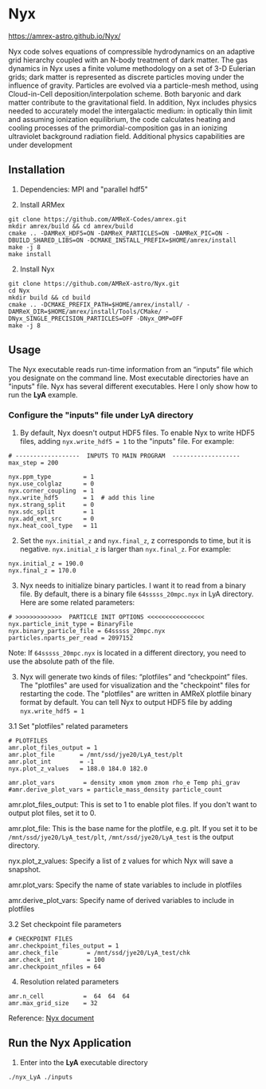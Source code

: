 # Nyx

https://amrex-astro.github.io/Nyx/

Nyx code solves equations of compressible hydrodynamics on an adaptive grid hierarchy coupled with an N-body treatment of dark matter. The gas dynamics in Nyx uses a finite volume methodology on a set of 3-D Eulerian grids; dark matter is represented as discrete particles moving under the influence of gravity. Particles are evolved via a particle-mesh method, using Cloud-in-Cell deposition/interpolation scheme. Both baryonic and dark matter contribute to the gravitational field. In addition, Nyx includes physics needed to accurately model the intergalactic medium: in optically thin limit and assuming ionization equilibrium, the code calculates heating and cooling processes of the primordial-composition gas in an ionizing ultraviolet background radiation field. Additional physics capabilities are under development

## Installation

1. Dependencies: MPI and "parallel hdf5"

2. Install ARMex

```
git clone https://github.com/AMReX-Codes/amrex.git
mkdir amrex/build && cd amrex/build
cmake .. -DAMReX_HDF5=ON -DAMReX_PARTICLES=ON -DAMReX_PIC=ON -DBUILD_SHARED_LIBS=ON -DCMAKE_INSTALL_PREFIX=$HOME/amrex/install
make -j 8
make install
```

2. Install Nyx

```
git clone https://github.com/AMReX-astro/Nyx.git
cd Nyx
mkdir build && cd build
cmake .. -DCMAKE_PREFIX_PATH=$HOME/amrex/install/ -DAMReX_DIR=$HOME/amrex/install/Tools/CMake/ -DNyx_SINGLE_PRECISION_PARTICLES=OFF -DNyx_OMP=OFF
make -j 8
```

## Usage

The Nyx executable reads run-time information from an “inputs” file which you designate on the command line. Most executable directories have an "inputs" file. Nyx has several different executables. Here I only show how to run the **LyA** example.

### Configure the "inputs" file under **LyA** directory

1. By default, Nyx doesn't output HDF5 files. To enable Nyx to write HDF5 files, adding `nyx.write_hdf5 = 1` to the "inputs" file. For example:

```
# ------------------  INPUTS TO MAIN PROGRAM  -------------------
max_step = 200

nyx.ppm_type         = 1
nyx.use_colglaz      = 0
nyx.corner_coupling  = 1
nyx.write_hdf5       = 1  # add this line
nyx.strang_split     = 0
nyx.sdc_split        = 1
nyx.add_ext_src      = 0
nyx.heat_cool_type   = 11
```

2. Set the `nyx.initial_z` and `nyx.final_z`, z corresponds to time, but it is negative. `nyx.initial_z` is larger than `nyx.final_z`. For example:

```
nyx.initial_z = 190.0
nyx.final_z = 170.0
```

3. Nyx needs to initialize binary particles. I want it to read from a binary file. By default, there is a binary file `64sssss_20mpc.nyx` in LyA directory. Here are some related parameters:

```
# >>>>>>>>>>>>>  PARTICLE INIT OPTIONS <<<<<<<<<<<<<<<<
nyx.particle_init_type = BinaryFile
nyx.binary_particle_file = 64sssss_20mpc.nyx
particles.nparts_per_read = 2097152
```

Note: If `64sssss_20mpc.nyx` is located in a different directory, you need to use the absolute path of the file.

3. Nyx will generate two kinds of files: “plotfiles” and “checkpoint” files. The "plotfiles" are used for visualization and the "checkpoint" files for restarting the code. The "plotfiles" are written in AMReX plotfile binary format by default. You can tell Nyx to output HDF5 file by adding `nyx.write_hdf5 = 1`

3.1 Set "plotfiles" related parameters

```
# PLOTFILES
amr.plot_files_output = 1
amr.plot_file       = /mnt/ssd/jye20/LyA_test/plt
amr.plot_int        = -1
nyx.plot_z_values   = 188.0 184.0 182.0

amr.plot_vars        = density xmom ymom zmom rho_e Temp phi_grav
#amr.derive_plot_vars = particle_mass_density particle_count
```

amr.plot_files_output: This is set to 1 to enable plot files. If you don't want to output plot files, set it to 0.

amr.plot_file: This is the base name for the plotfile, e.g. plt. If you set it to be `/mnt/ssd/jye20/LyA_test/plt`, `/mnt/ssd/jye20/LyA_test` is the output directory.

nyx.plot_z_values: Specify a list of z values for which Nyx will save a snapshot.

amr.plot_vars: Specify the name of state variables to include in plotfiles

amr.derive_plot_vars: Specify name of derived variables to include in plotfiles

3.2 Set checkpoint file parameters

```
# CHECKPOINT FILES
amr.checkpoint_files_output = 1
amr.check_file        = /mnt/ssd/jye20/LyA_test/chk
amr.check_int         = 100
amr.checkpoint_nfiles = 64
```

4. Resolution related parameters

```
amr.n_cell           =  64  64  64
amr.max_grid_size    = 32
```

Reference: [Nyx document](https://amrex-astro.github.io/Nyx/docs_html/NyxInputs.html#examples-of-usage-2)

## Run the Nyx Application

1. Enter into the **LyA** executable directory

```
./nyx_LyA ./inputs
```
